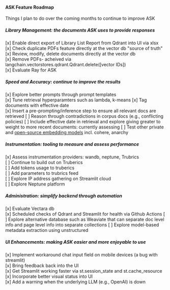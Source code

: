 #### ASK Feature Roadmap
Things I plan to do over the coming months to continue to improve ASK  
  

##### Library Management: the documents ASK uses to provide responses 
[x] Enable direct export of Library List Report from Qdrant into UI via xlsx  
[x] Check duplicate PDFs feature directly at the vector db "source of truth" 
[x] Review, modify, delete documents directly at the vector db  
[x] Remove PDFs- acheived via langchain.vectorstores.qdrant.Qdrant.delete([vector IDs])  
[x] Evaluate Ray for ASK  

##### Speed and Accuracy: continue to improve the results
[x] Explore better prompts through prompt templates  
[x] Tune retrieval hyperparamters such as lambda, k-means 
[x] Tag documents with effective date  
[x] Insert a pre-prompting/inference step to ensure all relevant docs are retrieved
[ ] Reason through contradictions in corpus docs (e.g., conflicting policies)
[ ] Include effective date in retrieval and explore giving greater to weight to more recent documents: currently assessing 
[ ] Test other private and [open-source embedding models](https://huggingface.co/spaces/mteb/leaderboard) incl. cohere, anarchy  

##### Instrumentation: tooling to measure and assess performance  
[x] Assess instrumentation providers: wandb, neptune, Trubrics  
[ ] Continue to build out on Truberics  
[ ] Add tokens usage to truberics  
[ ] Add parameters to trubrics feed  
[ ] Explore IP address gathering on Streamlit cloud  
[ ] Explore Neptune platform  

##### Administration: simplify backend through automation  
[x] Evaluate Vectara db  
[x] Scheduled checks of Qdrant and Streamlit for health via Github Actions
[ ] Explore alternative database such as Weaviate that can separate doc level info and page level info into separate collections
[ ] Explore model-based metadata extraction using unstructured

##### UI Enhancements: making ASK easier and more enjoyable to use  
[x] Implement workaround chat input field on mobile devices (a bug with streamlit)  
[x] Bring feedback back into the UI  
[x] Get Streamlit working faster via st.session_state and st.cache_resource
[x] Incorporate better visual status into UI  
[x] Add a warning when the underlying LLM (e.g., OpenAI) is down  
